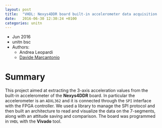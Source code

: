 ```yaml
---
layout: post
title:  "VHDL: Nexys4DDR board built-in accelerometer data acquisition and displaying"
date:   2016-06-30 12:30:24 +0100
categories: unitn
---
```

* Jun 2016
* unitn bsc
* Authors:
    * Andrea Leopardi
    * [Davide Marcantonio](https://www.linkedin.com/in/davidemarcantonio/)

# Summary
This project aimed at extracting the 3-axis acceleration values from the built-in accelerometer of the **Nexys4DDR** board. In particular the accelerometer is an `ADXL362` and it is connected through the `SPI` interface with the FPGA controller. We used a library to manage the SPI protocol and then built an architecture to read and visualize the data on the 7-segments, along with an attitude saving and comparison. The board was programmed in `VHDL` with the **Vivado** tool.